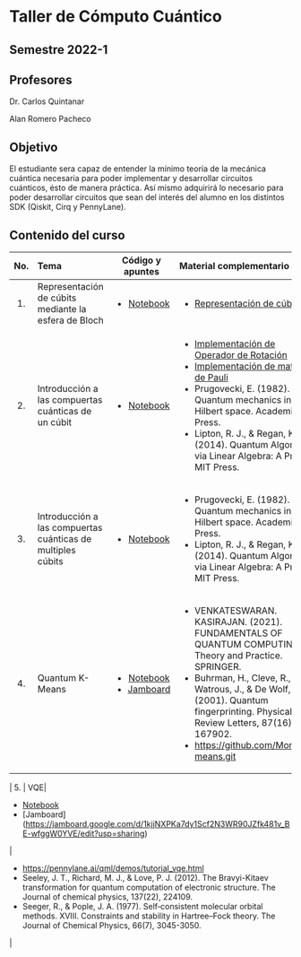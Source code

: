 # Taller de Cómputo Cuántico
## Semestre 2022-1

## Profesores
Dr. Carlos Quintanar 

Alan Romero Pacheco

## Objetivo
El estudiante sera capaz de entender la mínimo teoría de la mecánica cuántica necesaria para poder implementar y desarrollar circuitos cuánticos, ésto de manera práctica. Así mismo adquirirá lo necesario para poder desarrollar circuitos que sean del interés del alumno en los distintos SDK (Qiskit, Cirq y PennyLane).

## Contenido del curso
| No.        | Tema          |Código y apuntes |  Material complementario|
| :-------------: |:-------------| :-----:| :-----|
| 1.              | Representación de cúbits mediante la esfera de Bloch|  <ul> <li>[Notebook](https://colab.research.google.com/drive/1-aKIRrlbw6RhE9rgcO3VLUX3jmM35ZFv?usp=sharing)</li></ul>   | <ul> <li> [Representación de cúbits](https://qiskit.org/textbook/ch-states/representing-qubit-states.html) </li> </ul> | 
| 2.              | Introducción a las compuertas cuánticas de un cúbit|  <ul> <li>[Notebook](https://colab.research.google.com/drive/178hc-tY96jNDUr3H2oLtHrmSoP1ioi0G?usp=sharing)</li></ul>   |  <ul><li>[Implementación de Operador de Rotación](https://pennylane.ai/qml/demos/tutorial_qubit_rotation.html)<li> [Implementación de matrices de Pauli](https://qiskit.org/textbook/ch-states/single-qubit-gates.html) <li> Prugovecki, E. (1982). Quantum mechanics in Hilbert space. Academic Press. </li> <li> Lipton, R. J., & Regan, K. W. (2014). Quantum Algorithms via Linear Algebra: A Primer. MIT Press. </li></ul>  | 
| 3.              | Introducción a las compuertas cuánticas de multiples cúbits|  <ul> <li>[Notebook](https://colab.research.google.com/drive/12YKtyJTd2y9hGcH6Ib-0GOzhbEG5Ks_4?usp=sharing)</li></ul>   |  <ul><li> Prugovecki, E. (1982). Quantum mechanics in Hilbert space. Academic Press. </li> <li> Lipton, R. J., & Regan, K. W. (2014). Quantum Algorithms via Linear Algebra: A Primer. MIT Press. </li></ul>  | 
| 4.              | Quantum K-Means|  <ul> <li>[Notebook](https://colab.research.google.com/drive/1tOauyztwn2jNu_bTyO0_8mRS9JwSykFd?usp=sharing)</li><li>[Jamboard](https://jamboard.google.com/d/1KEeFom1T9OQ3K2PQtHGG17Q-az8q7EFTxTwkyIxf510/edit?usp=sharing)</li> </ul>   |  <ul><li> VENKATESWARAN. KASIRAJAN. (2021). FUNDAMENTALS OF QUANTUM COMPUTING: Theory and Practice. SPRINGER. </li> <li>Buhrman, H., Cleve, R., Watrous, J., & De Wolf, R. (2001). Quantum fingerprinting. Physical Review Letters, 87(16), 167902.</li> <li> https://github.com/Morcu/q-means.git </li></ul>  | 

| 5.              | VQE|  <ul> <li>[Notebook](https://colab.research.google.com/drive/1OFZ88dfzYFnxJK2aUYq8a8ZN1XEkOwg9?usp=sharing)</li><li>[Jamboard] (https://jamboard.google.com/d/1kjjNXPKa7dy1Scf2N3WR90JZfk481v_BE-wfggW0YVE/edit?usp=sharing)</li> </ul>   |  <ul><li>https://pennylane.ai/qml/demos/tutorial_vqe.html</li> <li>Seeley, J. T., Richard, M. J., & Love, P. J. (2012). The Bravyi-Kitaev transformation for quantum computation of electronic structure. The Journal of chemical physics, 137(22), 224109.</li> <li>Seeger, R., & Pople, J. A. (1977). Self‐consistent molecular orbital methods. XVIII. Constraints and stability in Hartree–Fock theory. The Journal of Chemical Physics, 66(7), 3045-3050.
 </li></ul>  | 

